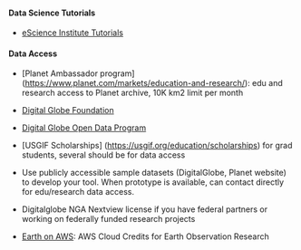 #### Data Science Tutorials
* [eScience Institute Tutorials](https://github.com/uwescience/eScience_tutorials)

#### Data Access 
* [Planet Ambassador program] (https://www.planet.com/markets/education-and-research/): edu and research access to Planet archive, 10K km2 limit per month

* [Digital Globe Foundation](http://foundation.digitalglobe.com/) 

* [Digital Globe Open Data Program](https://www.digitalglobe.com/opendata)
    
* [USGIF Scholarships] (https://usgif.org/education/scholarships) for grad students, several should be for data access
    
* Use publicly accessible sample datasets (DigitalGlobe, Planet website) to develop your tool.  When prototype is available, can contact directly for edu/research data access.
    
* Digitalglobe NGA Nextview license if you have federal partners or working on federally funded research projects

* [Earth on AWS](https://aws.amazon.com/earth/): AWS Cloud Credits for Earth Observation Research
